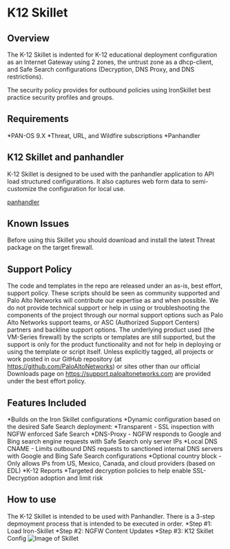 # K12 Skillet


## Overview

The K-12 Skillet is indented for K-12 educational deployment configuration as an Internet Gateway
using 2 zones, the untrust zone as a dhcp-client, and Safe Search configurations (Decryption, DNS Proxy, and DNS restrictions).

The security policy provides for outbound policies using IronSkillet
best practice security profiles and groups.

## Requirements

*PAN-OS 9.X
*Threat, URL, and Wildfire subscriptions
*Panhandler

## K12 Skillet and panhandler

K-12 Skillet is designed to be used with the panhandler application to API
load structured configurations. It also captures web form data to semi-customize
the configuration for local use.

[panhandler](https://panhandler.readthedocs.io)

## Known Issues
Before using this Skillet you should download and install the latest Threat package on the target firewall.

## Support Policy
The code and templates in the repo are released under an as-is, best effort, support policy.
These scripts should be seen as community supported and Palo Alto Networks will contribute
our expertise as and when possible. We do not provide technical support or help in using
or troubleshooting the components of the project through our normal support options
such as Palo Alto Networks support teams, or ASC (Authorized Support Centers) partners
and backline support options. The underlying product used (the VM-Series firewall)
by the scripts or templates are still supported, but the support is only for the
product functionality and not for help in deploying or using the template or script itself.
Unless explicitly tagged, all projects or work posted in our GitHub repository
(at https://github.com/PaloAltoNetworks) or sites other than our official Downloads page
on https://support.paloaltonetworks.com are provided under the best effort policy.

## Features Included
*Builds on the Iron Skillet configurations
*Dynamic configuration based on the desired Safe Search deployment:
  *Transparent - SSL inspection with NGFW enforced Safe Search
  *DNS-Proxy - NGFW responds to Google and Bing search engine requests with Safe Search only server IPs
  *Local DNS CNAME - Limits outbound DNS requests to sanctioned internal DNS servers with Google and Bing Safe Search configurations
*Optional country block - Only allows IPs from US, Mexico, Canada, and cloud providers (based on EDL)
*K-12 Reports
*Targeted decryption policies to help enable SSL-Decryption adoption and limit risk

## How to use
The K-12 Skillet is intended to be used with Panhandler. There is a 3-step depmoyment process that is intended to be executed in order.
*Step #1: Load Iron-Skillet
*Step #2: NGFW Content Updates
*Step #3: K12 Skillet Config
![Image of Skillet](https://imgur.com/LMF2Pk7)


